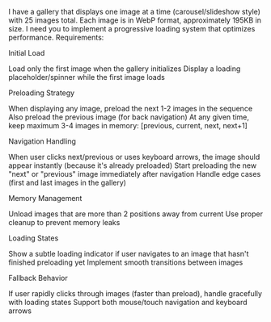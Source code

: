 I have a gallery that displays one image at a time (carousel/slideshow style) with 25 images total. Each image is in WebP format, approximately 195KB in size. I need you to implement a progressive loading system that optimizes performance.
Requirements:

Initial Load

Load only the first image when the gallery initializes
Display a loading placeholder/spinner while the first image loads


Preloading Strategy

When displaying any image, preload the next 1-2 images in the sequence
Also preload the previous image (for back navigation)
At any given time, keep maximum 3-4 images in memory: [previous, current, next, next+1]


Navigation Handling

When user clicks next/previous or uses keyboard arrows, the image should appear instantly (because it's already preloaded)
Start preloading the new "next" or "previous" image immediately after navigation
Handle edge cases (first and last images in the gallery)


Memory Management

Unload images that are more than 2 positions away from current
Use proper cleanup to prevent memory leaks


Loading States

Show a subtle loading indicator if user navigates to an image that hasn't finished preloading yet
Implement smooth transitions between images


Fallback Behavior

If user rapidly clicks through images (faster than preload), handle gracefully with loading states
Support both mouse/touch navigation and keyboard arrows